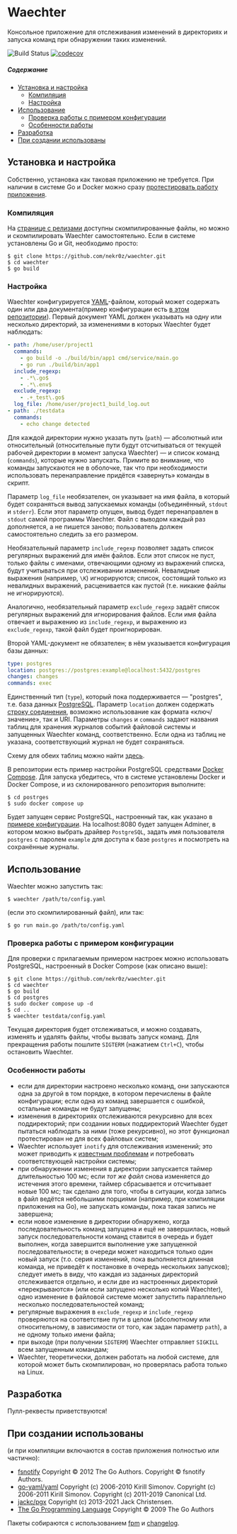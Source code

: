 # Waechter
Консольное приложение для отслеживания изменений в директориях и запуска команд при обнаружении таких изменений.

![Build Status](https://github.com/nekr0z/waechter/actions/workflows/build.yml/badge.svg) [![codecov](https://codecov.io/gh/nekr0z/waechter/branch/master/graph/badge.svg)](https://codecov.io/gh/nekr0z/waechter)

##### Содержание
* [Установка и настройка](#установка-и-настройка)
  * [Компиляция](#компиляция)
  * [Настройка](#настройка)
* [Использование](#использование)
  * [Проверка работы с примером конфигурации](#проверка-работы-с-примером-конфигурации)
  * [Особенности работы](#особенности-работы)
* [Разработка](#разработка)
* [При создании использованы](#при-создании-использованы)

## Установка и настройка

Собственно, установка как таковая приложению не требуется. При наличии в системе Go и Docker можно сразу [протестировать работу приложения](#testing-with-a-sample-configuration).

### Компиляция
На [странице с релизами](https://github.com/nekr0z/waechter/releases) доступны скомпилированные файлы, но можно и скомпилировать Waechter самостоятельно. Если в системе установлены Go и Git, необходимо просто:

    $ git clone https://github.com/nekr0z/waechter.git
    $ cd waechter
    $ go build


### Настройка

Waechter конфигурируется [YAML](https://yaml.org/)-файлом, который может содержать один или два документа(пример конфигурации есть [в этом репозитории](testdata/config.yaml)). Первый документ YAML должен указывать на одну или несколько директорий, за изменениями в которых Waechter будет наблюдать:

```yaml
- path: /home/user/project1
  commands:
    - go build -o ./build/bin/app1 cmd/service/main.go
    - go run ./build/bin/app1
  include_regexp:
    - .*\.go$
    - .*\.env$
  exclude_regexp:
    - .+_test\.go$
  log_file: /home/user/project1_build_log.out
- path: ./testdata
  commands:
    - echo change detected
```

Для каждой директории нужно указать путь (`path`) — абсолютный или относительный (относительные пути будут отсчитываться от текущей рабочей директории в момент запуска Waechter) — и список команд (`commands`), которые нужно запускать. Примите во внимание, что команды запускаются не в оболочке, так что при необходимости использовать перенаправление придётся «завернуть» команды в скрипт.

Параметр `log_file` необязателен, он указывает на имя файла, в который будет сохраняться вывод запускаемых команды (объединённый, `stdout` и `stderr`). Если этот параметр опущен, вывод будет перенаправлен в `stdout` самой программы Waechter. Файл с выводом каждый раз дополняется, а не пишется заново; пользователь должен самостоятельно следить за его размером.

Необязательный параметр `include_regexp` позволяет задать список регулярных выражений для имён файлов. Если этот список не пуст, только файлы с именами, отвечающими одному из выражений списка, будут учитываться при отслеживании изменений. Невалидные выражения (например, `\K`) игнорируются; список, состоящий только из невалидных выражений, расценивается как пустой (т.е. никакие файлы не игнорируются).

Аналогично, необязательный параметр `exclude_regexp` задаёт список регулярных выражений для игнорирования файлов. Если имя файла отвечает и выражению из `include_regexp`, и выражению из `exclude_regexp`, такой файл будет проигнорирован.

Второй YAML-документ не обязателен; в нём указывается конфигурация базы данных:

```yaml
type: postgres
location: postgres://postgres:example@localhost:5432/postgres
changes: changes
commands: exec
```

Единственный тип (`type`), который пока поддерживается — "postgres", т.е. база данных [PostgreSQL](https://www.postgresql.org/). Параметр `location` должен содержать [строку соединения](https://www.postgresql.org/docs/current/libpq-connect.html#LIBPQ-CONNSTRING), возможно использование как формата «ключ/значение», так и URI. Параметры `changes` и `commands` задают названия таблиц для хранения журналов событий файловой системы и запущенных Waechter команд, соответственно. Если одна из таблиц не указана, соответствующий журнал не будет сохраняться.

Схему для обеих таблиц можно найти [здесь](postgres/init/create_tables.sql).

В репозитории есть пример настройки PostgreSQL средствами [Docker Compose](https://docs.docker.com/compose/). Для запуска убедитесь, что в системе установлены Docker и Docker Compose, и из склонированного репозитория выполните:

    $ cd postrges
    $ sudo docker compose up

Будет запущен сервис PostgreSQL, настроенный так, как указано в [примере конфигурации](testdata/config.yaml). На localhost:8080 будет запущен Adminer, в котором можно выбрать драйвер `PostgreSQL`, задать имя пользователя `postgres` с паролем `example` для доступа к базе `postgres` и посмотреть на сохранённые журналы.

## Использование

Waechter можно запустить так:

    $ waechter /path/to/config.yaml

(если это скомпилированный файл), или так:

    $ go run main.go /path/to/config.yaml

### Проверка работы с примером конфигурации

Для проверки с прилагаемым примером настроек можно использовать PostgreSQL, настроенный в Docker Compose (как описано выше):

    $ git clone https://github.com/nekr0z/waechter.git
    $ cd waechter
    $ go build
    $ cd postgres
    $ sudo docker compose up -d
    $ cd ..
    $ waechter testdata/config.yaml

Текущая директория будет отслеживаться, и можно создавать, изменять и удалять файлы, чтобы вызвать запуск команд. Для прекращения работы пошлите `SIGTERM` (нажатием `Ctrl+C`), чтобы остановить Waechter.

### Особенности работы

- если для директории настроено несколько команд, они запускаются одна за другой в том порядке, в котором перечислены в файле конфигурации; если одна из команд завершается с ошибкой, остальные команды не будут запущены;
- изменения в директориях отслеживаются рекурсивно для всех поддиректорий; при создании новых поддиректорий Waechter будет пытаться наблюдать за ними (тоже рекурсивно), но этот функционал протестирован не для всех файловых систем; 
- Waechter использует `inotify` для отслеживания изменений; это может приводить к [известным проблемам](https://unix.stackexchange.com/questions/13751/kernel-inotify-watch-limit-reached) и потребовать соответствующей настройки системы;
- при обнаружении изменения в директории запускается таймер длительностью 100 мс; если _тот же файл_ снова изменяется до истечения этого времени, таймер сбрасывается и отсчитывает новые 100 мс; так сделано для того, чтобы в ситуации, когда запись в файл ведётся небольшими порциями (например, при компиляции приложения на Go), не запускать команды, пока такая запись не завершена;
- если новое изменение в директории обнаружено, когда последовательность команд запущена и ещё не завершилась, новый запуск последовательности команд ставится в очередь и будет выполнен, когда завершится выполнение уже запущенной последовательности; в очереди может находиться только один новый запуск (т.о. серия изменений, пока выполняется длинная команда, не приведёт к постановке в очередь нескольких запусков); следует иметь в виду, что каждая из заданных директорий отслеживается отдельно, и если две из настроенных директорий «перекрываются» (или если запущено несколько копий Waechter), одно изменение в файловой системе может запустить параллельно несколько последовательностей команд;
- регулярные выражения в `exclude_regexp` и `include_regexp` проверяются на соответствие пути в целом (абсолютному или относительному, в зависимости от того, как задан параметр `path`), а не одному только имени файла;
- при выходе (при получении `SIGTERM`) Waechter отправляет `SIGKILL` всем запущенным командам;
- Waechter, теоретически, должен работать на любой системе, для которой может быть скомпилирован, но проверялась работа только на Linux.

## Разработка
Пулл-реквесты приветствуются!

## При создании использованы

(и при компиляции включаются в состав приложения полностью или частично):

* [fsnotify](https://github.com/fsnotify/fsnotify) Copyright © 2012 The Go Authors. Copyright © fsnotify Authors.
* [go-yaml/yaml](https://gopkg.in/yaml) Copyright (c) 2006-2010 Kirill Simonov. Copyright (c) 2006-2011 Kirill Simonov. Copyright (c) 2011-2019 Canonical Ltd.
* [jackc/pgx](https://github.com/jackc/pgx) Copyright (c) 2013-2021 Jack Christensen.
* [The Go Programming Language](https://golang.org) Copyright © 2009 The Go Authors

Пакеты собираются с использованием [fpm](https://github.com/jordansissel/fpm) и [changelog](https://evgenykuznetsov.org/go/changelog).
